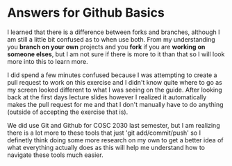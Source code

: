 # Answers for Github Basics
I learned that there is a difference between forks and branches, although I am still a little bit confused as to when use both. 
From my understanding you **branch on your own** projects and you **fork** if you are **working on someone elses**, but I am not sure if there is more to it than that so I will look more into this to learn more.

I did spend a few minutes confused because I was attempting to create a pull request to work on this exercise and I didn't know quite where to go as my screen looked different to what I was seeing on the guide.
After looking back at the first days lecture slides however I realized it automatically makes the pull request for me and that I don't manually have to do anything (outside of accepting the exercise that is).

We did use Git and Github for COSC 2030 last semester, but I am realizing there is a lot more to these tools that just 'git add/commit/push' so I definetly think doing some more research on my own to get a better
idea of what everything actually does as this will help me understand how to navigate these tools much easier.
